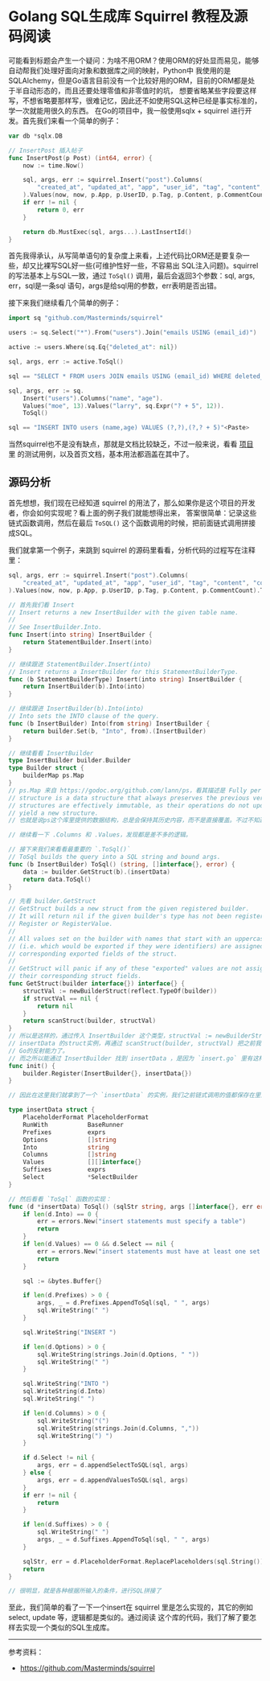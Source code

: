 # Golang SQL生成库 Squirrel 教程及源码阅读

可能看到标题会产生一个疑问：为啥不用ORM？使用ORM的好处显而易见，能够自动帮我们处理好面向对象和数据库之间的映射，Python中
我使用的是SQLAlchemy，但是Go语言目前没有一个比较好用的ORM，目前的ORM都是处于半自动形态的，而且还要处理零值和非零值时的坑，
想要省略某些字段要这样写，不想省略要那样写，很难记忆，因此还不如使用SQL这种已经是事实标准的，学一次就能用很久的东西。
在Go的项目中，我一般使用sqlx + squirrel 进行开发。首先我们来看一个简单的例子：

```go
var db *sqlx.DB

// InsertPost 插入帖子
func InsertPost(p Post) (int64, error) {
	now := time.Now()

	sql, args, err := squirrel.Insert("post").Columns(
		"created_at", "updated_at", "app", "user_id", "tag", "content", "comment_count",
	).Values(now, now, p.App, p.UserID, p.Tag, p.Content, p.CommentCount).ToSql()
	if err != nil {
		return 0, err
	}

	return db.MustExec(sql, args...).LastInsertId()
}
```

首先我得承认，从写简单语句的复杂度上来看，上述代码比ORM还是要复杂一些，却又比裸写SQL好一些(可维护性好一些，不容易出
SQL注入问题)。squirrel的写法基本上与SQL一致，通过 `ToSql()` 调用，最后会返回3个参数：sql, args, err，sql是一条sql
语句，args是给sql用的参数，err表明是否出错。

接下来我们继续看几个简单的例子：

```go
import sq "github.com/Masterminds/squirrel"

users := sq.Select("*").From("users").Join("emails USING (email_id)")

active := users.Where(sq.Eq{"deleted_at": nil})

sql, args, err := active.ToSql()

sql == "SELECT * FROM users JOIN emails USING (email_id) WHERE deleted_at IS NULL"
```

```go
sql, args, err := sq.
    Insert("users").Columns("name", "age").
    Values("moe", 13).Values("larry", sq.Expr("? + 5", 12)).
    ToSql()

sql == "INSERT INTO users (name,age) VALUES (?,?),(?,? + 5)"<Paste>
```

当然squirrel也不是没有缺点，那就是文档比较缺乏，不过一般来说，看看 [项目](https://github.com/Masterminds/squirrel) 里
的测试用例，以及首页文档，基本用法都涵盖在其中了。

## 源码分析

首先想想，我们现在已经知道 squirrel 的用法了，那么如果你是这个项目的开发者，你会如何实现呢？看上面的例子我们就能想得出来，
答案很简单：记录这些链式函数调用，然后在最后 `ToSQL()` 这个函数调用的时候，把前面链式调用拼接成SQL。

我们就拿第一个例子，来跳到 squirrel 的源码里看看，分析代码的过程写在注释里：

```go
sql, args, err := squirrel.Insert("post").Columns(
    "created_at", "updated_at", "app", "user_id", "tag", "content", "comment_count",
).Values(now, now, p.App, p.UserID, p.Tag, p.Content, p.CommentCount).ToSql()

// 首先我们看 Insert
// Insert returns a new InsertBuilder with the given table name.
//
// See InsertBuilder.Into.
func Insert(into string) InsertBuilder {
	return StatementBuilder.Insert(into)
}

// 继续跟进 StatementBuilder.Insert(into)
// Insert returns a InsertBuilder for this StatementBuilderType.
func (b StatementBuilderType) Insert(into string) InsertBuilder {
	return InsertBuilder(b).Into(into)
}

// 继续跟进 InsertBuilder(b).Into(into)
// Into sets the INTO clause of the query.
func (b InsertBuilder) Into(from string) InsertBuilder {
	return builder.Set(b, "Into", from).(InsertBuilder)
}

// 继续看看 InsertBuilder
type InsertBuilder builder.Builder
type Builder struct {
	builderMap ps.Map
}
// ps.Map 来自 https://godoc.org/github.com/lann/ps，看其描述是 Fully persistent data structures. A persistent data
// structure is a data structure that always preserves the previous version of itself when it is modified. Such data
// structures are effectively immutable, as their operations do not update the structure in-place, but instead always
// yield a new structure. 
// 也就是说ps这个库里提供的数据结构，总是会保持其历史内容，而不是直接覆盖。不过不知道目前引入这个库的作用，先按下不表。

// 继续看一下 .Columns 和 .Values，发现都是差不多的逻辑。

// 接下来我们来看看最重要的 `.ToSql()`
// ToSql builds the query into a SQL string and bound args.
func (b InsertBuilder) ToSql() (string, []interface{}, error) {
	data := builder.GetStruct(b).(insertData)
	return data.ToSql()
}

// 先看 builder.GetStruct
// GetStruct builds a new struct from the given registered builder.
// It will return nil if the given builder's type has not been registered with
// Register or RegisterValue.
//
// All values set on the builder with names that start with an uppercase letter
// (i.e. which would be exported if they were identifiers) are assigned to the
// corresponding exported fields of the struct.
//
// GetStruct will panic if any of these "exported" values are not assignable to
// their corresponding struct fields.
func GetStruct(builder interface{}) interface{} {
	structVal := newBuilderStruct(reflect.TypeOf(builder))
	if structVal == nil {
		return nil
	}
	return scanStruct(builder, structVal)
}
// 所以是这样的，通过传入 InsertBuilder 这个类型，structVal := newBuilderStruct(reflect.TypeOf(builder)) 输出一个
// insertData 的struct实例，再通过 scanStruct(builder, structVal) 把之前我们存储的值放到struct里，这里就要使用到
// Go的反射能力了。
// 而之所以能通过 InsertBuilder 找到 insertData ，是因为 `insert.go` 里有这样几行代码：
func init() {
	builder.Register(InsertBuilder{}, insertData{})
}

// 因此在这里我们就拿到了一个 `insertData` 的实例，我们之前链式调用的值都保存在里面了，我们来看看这个struct长啥样：

type insertData struct {
	PlaceholderFormat PlaceholderFormat
	RunWith           BaseRunner
	Prefixes          exprs
	Options           []string
	Into              string
	Columns           []string
	Values            [][]interface{}
	Suffixes          exprs
	Select            *SelectBuilder
}

// 然后看看 `ToSql` 函数的实现：
func (d *insertData) ToSql() (sqlStr string, args []interface{}, err error) {
	if len(d.Into) == 0 {
		err = errors.New("insert statements must specify a table")
		return
	}
	if len(d.Values) == 0 && d.Select == nil {
		err = errors.New("insert statements must have at least one set of values or select clause")
		return
	}

	sql := &bytes.Buffer{}

	if len(d.Prefixes) > 0 {
		args, _ = d.Prefixes.AppendToSql(sql, " ", args)
		sql.WriteString(" ")
	}

	sql.WriteString("INSERT ")

	if len(d.Options) > 0 {
		sql.WriteString(strings.Join(d.Options, " "))
		sql.WriteString(" ")
	}

	sql.WriteString("INTO ")
	sql.WriteString(d.Into)
	sql.WriteString(" ")

	if len(d.Columns) > 0 {
		sql.WriteString("(")
		sql.WriteString(strings.Join(d.Columns, ","))
		sql.WriteString(") ")
	}

	if d.Select != nil {
		args, err = d.appendSelectToSQL(sql, args)
	} else {
		args, err = d.appendValuesToSQL(sql, args)
	}
	if err != nil {
		return
	}

	if len(d.Suffixes) > 0 {
		sql.WriteString(" ")
		args, _ = d.Suffixes.AppendToSql(sql, " ", args)
	}

	sqlStr, err = d.PlaceholderFormat.ReplacePlaceholders(sql.String())
	return
}

// 很明显，就是各种根据所输入的条件，进行SQL拼接了
```

至此，我们简单的看了一下一个insert在 squirrel 里是怎么实现的，其它的例如 select, update 等，逻辑都是类似的。通过阅读
这个库的代码，我们了解了要怎样去实现一个类似的SQL生成库。

---

参考资料：

- https://github.com/Masterminds/squirrel
